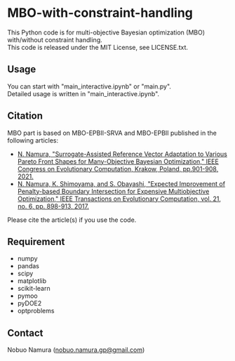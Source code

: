 # MBO-with-constraint-handling
This Python code is for multi-objective Bayesian optimization (MBO) with/without constraint handling.  
This code is released under the MIT License, see LICENSE.txt.  

## Usage
You can start with "main_interactive.ipynb" or "main.py".  
Detailed usage is written in "main_interactive.ipynb".

## Citation
MBO part is based on MBO-EPBII-SRVA and MBO-EPBII published in the following articles:  
* [N. Namura, "Surrogate-Assisted Reference Vector Adaptation to Various Pareto Front Shapes for Many-Objective Bayesian Optimization," IEEE Congress on Evolutionary Computation, Krakow, Poland, pp.901-908, 2021.](https://doi.org/10.1109/CEC45853.2021.9504917)
* [N. Namura, K. Shimoyama, and S. Obayashi, "Expected Improvement of Penalty-based Boundary Intersection for Expensive Multiobjective Optimization," IEEE Transactions on Evolutionary Computation, vol. 21, no. 6, pp. 898-913, 2017.](https://doi.org/10.1109/TEVC.2017.2693320)

Please cite the article(s) if you use the code.  

## Requirement
* numpy
* pandas
* scipy
* matplotlib
* scikit-learn
* pymoo
* pyDOE2
* optproblems

## Contact
Nobuo Namura (nobuo.namura.gp@gmail.com)